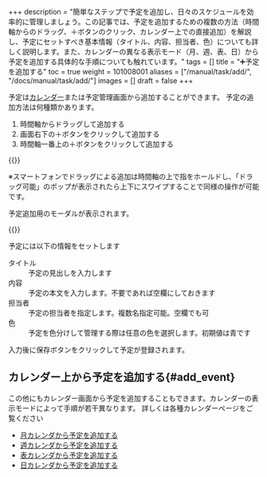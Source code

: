 +++
description = "簡単なステップで予定を追加し、日々のスケジュールを効率的に管理しましょう。この記事では、予定を追加するための複数の方法（時間軸からのドラッグ、＋ボタンのクリック、カレンダー上での直接追加）を解説し、予定にセットすべき基本情報（タイトル、内容、担当者、色）についても詳しく説明します。また、カレンダーの異なる表示モード（月、週、表、日）から予定を追加する具体的な手順についても触れています。"
tags = []
title = "➕予定を追加する"
toc = true
weight = 101008001
aliases = ["/manual/task/add/", "/docs/manual/task/add/"]
images = []
draft = false
+++

予定は[カレンダー](/docs/manual/calendar/_about/)または予定管理画面から追加することができます。
予定の追加方法は何種類かあります。

1. 時間軸からドラッグして追加する
2. 画面右下の＋ボタンをクリックして追加する
3. 時間軸一番上の＋ボタンをクリックして追加する


{{<appscreen filename="add-event" title="予定の追加方法はドラッグや＋ボタンなど何種類か用意されています。">}}

※スマートフォンでドラッグによる追加は時間軸の上で指をホールドし、「ドラッグ可能」のポップが表示されたら上下にスワイプすることで同様の操作が可能です。

予定追加用のモーダルが表示されます。

{{<appscreen filename="input-event" title="予定を登録するにはタイトルや担当者、予定時刻を指定します">}}

予定には以下の情報をセットします

<dl class="basic">
<dt>タイトル</dt>
<dd>予定の見出しを入力します</dd>
<dt>内容</dt>
<dd>予定の本文を入力します。不要であれば空欄にしておきます</dd>
<dt>担当者</dt>
<dd>予定の担当者を指定します。複数名指定可能。空欄でも可</dd>
<dt>色</dt>
<dd>予定を色分けして管理する際は任意の色を選択します。初期値は青です</dd>
</dl>

入力後に保存ボタンをクリックして予定が登録されます。

## カレンダー上から予定を追加する{#add_event}

この他にもカレンダー画面から予定を追加することもできます。カレンダーの表示モードによって手順が若干異なります。
詳しくは各種カレンダーページをご覧ください

- [月カレンダから予定を追加する](/docs/manual/calendar/monthly/#add_event)
- [週カレンダから予定を追加する](/docs/manual/calendar/weekly/#add_event)
- [表カレンダから予定を追加する](/docs/manual/calendar/table/#add_event)
- [日カレンダから予定を追加する](/docs/manual/calendar/dayly/#add_event)
